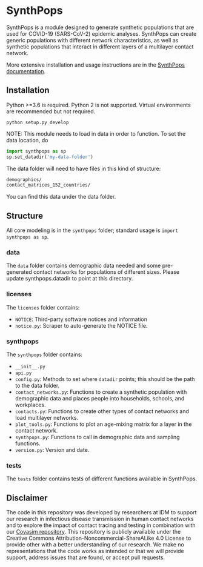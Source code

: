 # SynthPops

SynthPops is a module designed to generate synthetic populations that are used for COVID-19 (SARS-CoV-2) epidemic analyses. SynthPops can create generic populations with different network characteristics, as well as synthetic populations that interact in different layers of a multilayer contact network.

More extensive installation and usage instructions are in the [SynthPops documentation](https://institutefordiseasemodeling.github.io/synthpops/).

## Installation

Python >=3.6 is required. Python 2 is not supported. Virtual environments are recommended but not required.

`python setup.py develop`

NOTE: This module needs to load in data in order to function. To set the data location, do

```python
import synthpops as sp
sp.set_datadir('my-data-folder')
```
The data folder will need to have files in this kind of structure:

```bash
demographics/
contact_matrices_152_countries/
```
You can find this data under the data folder.

## Structure

All core modeling is in the `synthpops` folder; standard usage is `import synthpops as sp`.

### data

The `data` folder contains demographic data needed and some pre-generated contact networks for populations of different sizes. Please update synthpops.datadir to point at this directory.

### licenses

The `licenses` folder contains:
* `NOTICE`: Third-party software notices and information
* `notice.py`: Scraper to auto-generate the NOTICE file.

### synthpops

The `synthpops` folder contains:

* `__init__.py`
* `api.py`
* `config.py`: Methods to set where `datadir` points; this should be the path to the data folder.
* `contact_networks.py`: Functions to create a synthetic population with demographic data and places people into households, schools, and workplaces.
* `contacts.py`: Functions to create other types of contact networks and load multilayer networks.
* `plot_tools.py`: Functions to plot an age-mixing matrix for a layer in the contact network.
* `synthpops.py`: Functions to call in demographic data and sampling functions.
* `version.py`: Version and date.

### tests

The `tests` folder contains tests of different functions available in SynthPops.

## Disclaimer

The code in this repository was developed by researchers at IDM to support our research in infectious disease transmission in human contact networks and to explore the impact of contact tracing and testing in combination with our [Covasim repository](https://github.com/InstituteforDiseaseModeling/covasim). This repository is publicly available under the Creative Commons Attribution-Noncommercial-ShareALike 4.0 License to provide other with a better understanding of our research. We make no representations that the code works as intended or that we will provide support, address issues that are found, or accept pull requests.

